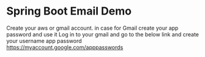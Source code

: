 # Spring Boot Email Demo
Create your aws or gmail account.
in case for Gmail create your app password and use it
Log in to your gmail and go to the below link and create your username app password
https://myaccount.google.com/apppasswords

